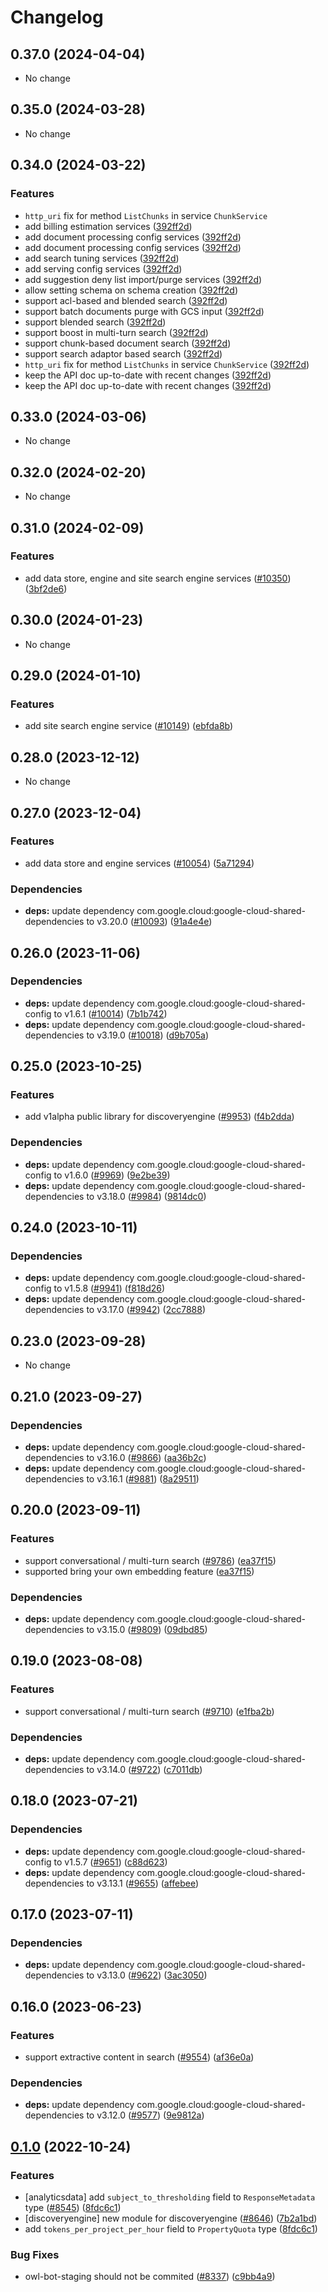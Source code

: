 # Changelog

## 0.37.0 (2024-04-04)

* No change


## 0.35.0 (2024-03-28)

* No change


## 0.34.0 (2024-03-22)

### Features

* `http_uri` fix for method `ListChunks` in service `ChunkService`
* add billing estimation services ([392ff2d](https://github.com/googleapis/google-cloud-java/commit/392ff2db6665c3aa998ea94da1dfbc70c47df0f2))
* add document processing config services ([392ff2d](https://github.com/googleapis/google-cloud-java/commit/392ff2db6665c3aa998ea94da1dfbc70c47df0f2))
* add document processing config services ([392ff2d](https://github.com/googleapis/google-cloud-java/commit/392ff2db6665c3aa998ea94da1dfbc70c47df0f2))
* add search tuning services ([392ff2d](https://github.com/googleapis/google-cloud-java/commit/392ff2db6665c3aa998ea94da1dfbc70c47df0f2))
* add serving config services ([392ff2d](https://github.com/googleapis/google-cloud-java/commit/392ff2db6665c3aa998ea94da1dfbc70c47df0f2))
* add suggestion deny list import/purge services ([392ff2d](https://github.com/googleapis/google-cloud-java/commit/392ff2db6665c3aa998ea94da1dfbc70c47df0f2))
* allow setting schema on schema creation ([392ff2d](https://github.com/googleapis/google-cloud-java/commit/392ff2db6665c3aa998ea94da1dfbc70c47df0f2))
* support acl-based and blended search ([392ff2d](https://github.com/googleapis/google-cloud-java/commit/392ff2db6665c3aa998ea94da1dfbc70c47df0f2))
* support batch documents purge with GCS input ([392ff2d](https://github.com/googleapis/google-cloud-java/commit/392ff2db6665c3aa998ea94da1dfbc70c47df0f2))
* support blended search ([392ff2d](https://github.com/googleapis/google-cloud-java/commit/392ff2db6665c3aa998ea94da1dfbc70c47df0f2))
* support boost in multi-turn search ([392ff2d](https://github.com/googleapis/google-cloud-java/commit/392ff2db6665c3aa998ea94da1dfbc70c47df0f2))
* support chunk-based document search ([392ff2d](https://github.com/googleapis/google-cloud-java/commit/392ff2db6665c3aa998ea94da1dfbc70c47df0f2))
* support search adaptor based search ([392ff2d](https://github.com/googleapis/google-cloud-java/commit/392ff2db6665c3aa998ea94da1dfbc70c47df0f2))
* `http_uri` fix for method `ListChunks` in service `ChunkService` ([392ff2d](https://github.com/googleapis/google-cloud-java/commit/392ff2db6665c3aa998ea94da1dfbc70c47df0f2))
* keep the API doc up-to-date with recent changes ([392ff2d](https://github.com/googleapis/google-cloud-java/commit/392ff2db6665c3aa998ea94da1dfbc70c47df0f2))
* keep the API doc up-to-date with recent changes ([392ff2d](https://github.com/googleapis/google-cloud-java/commit/392ff2db6665c3aa998ea94da1dfbc70c47df0f2))



## 0.33.0 (2024-03-06)

* No change


## 0.32.0 (2024-02-20)

* No change


## 0.31.0 (2024-02-09)

### Features

* add data store, engine and site search engine services ([#10350](https://github.com/googleapis/google-cloud-java/issues/10350)) ([3bf2de6](https://github.com/googleapis/google-cloud-java/commit/3bf2de6efe3f6e54c7460474d5b7b703d2d5fe02))



## 0.30.0 (2024-01-23)

* No change


## 0.29.0 (2024-01-10)

### Features

* add site search engine service ([#10149](https://github.com/googleapis/google-cloud-java/issues/10149)) ([ebfda8b](https://github.com/googleapis/google-cloud-java/commit/ebfda8bd48f56684dcbb8b910dc54471038180db))



## 0.28.0 (2023-12-12)

* No change


## 0.27.0 (2023-12-04)

### Features

* add data store and engine services ([#10054](https://github.com/googleapis/google-cloud-java/issues/10054)) ([5a71294](https://github.com/googleapis/google-cloud-java/commit/5a71294201f9007512a0c669bbc93f3eda04acba))

### Dependencies

* **deps:** update dependency com.google.cloud:google-cloud-shared-dependencies to v3.20.0 ([#10093](https://github.com/googleapis/google-cloud-java/issues/10093)) ([91a4e4e](https://github.com/googleapis/google-cloud-java/commit/91a4e4e20252f667b8fc6bda0d9ceaf947348274))


## 0.26.0 (2023-11-06)

### Dependencies

* **deps:** update dependency com.google.cloud:google-cloud-shared-config to v1.6.1 ([#10014](https://github.com/googleapis/google-cloud-java/issues/10014)) ([7b1b742](https://github.com/googleapis/google-cloud-java/commit/7b1b742dab21139398032549fb03e127b1a03841))
* **deps:** update dependency com.google.cloud:google-cloud-shared-dependencies to v3.19.0 ([#10018](https://github.com/googleapis/google-cloud-java/issues/10018)) ([d9b705a](https://github.com/googleapis/google-cloud-java/commit/d9b705aaed8ea4447c7a02d5c54300f8909a30b1))


## 0.25.0 (2023-10-25)

### Features

* add v1alpha public library for discoveryengine ([#9953](https://github.com/googleapis/google-cloud-java/issues/9953)) ([f4b2dda](https://github.com/googleapis/google-cloud-java/commit/f4b2dda909a384ffcbe55b1498fe4e0259d09bcf))

### Dependencies

* **deps:** update dependency com.google.cloud:google-cloud-shared-config to v1.6.0 ([#9969](https://github.com/googleapis/google-cloud-java/issues/9969)) ([9e2be39](https://github.com/googleapis/google-cloud-java/commit/9e2be39c5b2d7764421325f65a6d0d06351fcda5))
* **deps:** update dependency com.google.cloud:google-cloud-shared-dependencies to v3.18.0 ([#9984](https://github.com/googleapis/google-cloud-java/issues/9984)) ([9814dc0](https://github.com/googleapis/google-cloud-java/commit/9814dc092ad7edb7b1b21f87fa48d76a2423d731))


## 0.24.0 (2023-10-11)

### Dependencies

* **deps:** update dependency com.google.cloud:google-cloud-shared-config to v1.5.8 ([#9941](https://github.com/googleapis/google-cloud-java/issues/9941)) ([f818d26](https://github.com/googleapis/google-cloud-java/commit/f818d26968e1f19d302da1f1ea0145b2cc496ce0))
* **deps:** update dependency com.google.cloud:google-cloud-shared-dependencies to v3.17.0 ([#9942](https://github.com/googleapis/google-cloud-java/issues/9942)) ([2cc7888](https://github.com/googleapis/google-cloud-java/commit/2cc78885d76ae5e7dfc4cc9f3034c25fa22c6cc1))


## 0.23.0 (2023-09-28)

* No change


## 0.21.0 (2023-09-27)

### Dependencies

* **deps:** update dependency com.google.cloud:google-cloud-shared-dependencies to v3.16.0 ([#9866](https://github.com/googleapis/google-cloud-java/issues/9866)) ([aa36b2c](https://github.com/googleapis/google-cloud-java/commit/aa36b2c3c31b817052239fd771a21d20108b2c31))
* **deps:** update dependency com.google.cloud:google-cloud-shared-dependencies to v3.16.1 ([#9881](https://github.com/googleapis/google-cloud-java/issues/9881)) ([8a29511](https://github.com/googleapis/google-cloud-java/commit/8a2951166eb0305be040cc0ae38be105c437ba25))


## 0.20.0 (2023-09-11)

### Features

* support conversational / multi-turn search ([#9786](https://github.com/googleapis/google-cloud-java/issues/9786)) ([ea37f15](https://github.com/googleapis/google-cloud-java/commit/ea37f15e3d203779038230f7845b8014ebdca960))
* supported bring your own embedding feature ([ea37f15](https://github.com/googleapis/google-cloud-java/commit/ea37f15e3d203779038230f7845b8014ebdca960))

### Dependencies

* **deps:** update dependency com.google.cloud:google-cloud-shared-dependencies to v3.15.0 ([#9809](https://github.com/googleapis/google-cloud-java/issues/9809)) ([09dbd85](https://github.com/googleapis/google-cloud-java/commit/09dbd855f683b40a462c4f918511bee4671e0174))


## 0.19.0 (2023-08-08)

### Features

* support conversational / multi-turn search ([#9710](https://github.com/googleapis/google-cloud-java/issues/9710)) ([e1fba2b](https://github.com/googleapis/google-cloud-java/commit/e1fba2bf5f4f308905eecc0ba9b234fc167dcf09))

### Dependencies

* **deps:** update dependency com.google.cloud:google-cloud-shared-dependencies to v3.14.0 ([#9722](https://github.com/googleapis/google-cloud-java/issues/9722)) ([c7011db](https://github.com/googleapis/google-cloud-java/commit/c7011dbd69189330de1c2946b736cd712d5c1f4e))


## 0.18.0 (2023-07-21)

### Dependencies

* **deps:** update dependency com.google.cloud:google-cloud-shared-config to v1.5.7 ([#9651](https://github.com/googleapis/google-cloud-java/issues/9651)) ([c88d623](https://github.com/googleapis/google-cloud-java/commit/c88d623d12a4342b74e31d6a6a05cde0debe871f))
* **deps:** update dependency com.google.cloud:google-cloud-shared-dependencies to v3.13.1 ([#9655](https://github.com/googleapis/google-cloud-java/issues/9655)) ([affebee](https://github.com/googleapis/google-cloud-java/commit/affebeeb37b1cf88ad5964684e1f112cababcab7))


## 0.17.0 (2023-07-11)

### Dependencies

* **deps:** update dependency com.google.cloud:google-cloud-shared-dependencies to v3.13.0 ([#9622](https://github.com/googleapis/google-cloud-java/issues/9622)) ([3ac3050](https://github.com/googleapis/google-cloud-java/commit/3ac3050250a706e8f9f2d1e435a4983c3cceab82))


## 0.16.0 (2023-06-23)

### Features

* support extractive content in search ([#9554](https://github.com/googleapis/google-cloud-java/issues/9554)) ([af36e0a](https://github.com/googleapis/google-cloud-java/commit/af36e0ac5a36f277074ab6b1448170eb2ec50940))

### Dependencies

* **deps:** update dependency com.google.cloud:google-cloud-shared-dependencies to v3.12.0 ([#9577](https://github.com/googleapis/google-cloud-java/issues/9577)) ([9e9812a](https://github.com/googleapis/google-cloud-java/commit/9e9812a0ba19e5aa82a34f2a3049bb72892544a6))


## [0.1.0](https://github.com/googleapis/google-cloud-java/compare/google-cloud-discoveryengine-v0.0.1-SNAPSHOT...google-cloud-discoveryengine-v0.1.0) (2022-10-24)


### Features

* [analyticsdata] add `subject_to_thresholding` field to `ResponseMetadata` type ([#8545](https://github.com/googleapis/google-cloud-java/issues/8545)) ([8fdc6c1](https://github.com/googleapis/google-cloud-java/commit/8fdc6c1f10f88f30f4d1407579d645f75366b4cf))
* [discoveryengine] new module for discoveryengine ([#8646](https://github.com/googleapis/google-cloud-java/issues/8646)) ([7b2a1bd](https://github.com/googleapis/google-cloud-java/commit/7b2a1bd7c194a8c5c536ddeac28d33afd9db8264))
* add `tokens_per_project_per_hour` field to `PropertyQuota` type ([8fdc6c1](https://github.com/googleapis/google-cloud-java/commit/8fdc6c1f10f88f30f4d1407579d645f75366b4cf))


### Bug Fixes

* owl-bot-staging should not be commited ([#8337](https://github.com/googleapis/google-cloud-java/issues/8337)) ([c9bb4a9](https://github.com/googleapis/google-cloud-java/commit/c9bb4a97aa19032b78c86c951fe9920f24ac4eec))
